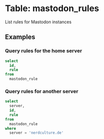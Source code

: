 # Table: mastodon_rules

List rules for Mastodon instances

## Examples

### Query rules for the home server

```sql
select
  id,
  rule
from
  mastodon_rule
```

### Query rules for another server

```sql
select
  server,
  id,
  rule
from
  mastodon_rule
where 
  server = 'nerdculture.de'
```
